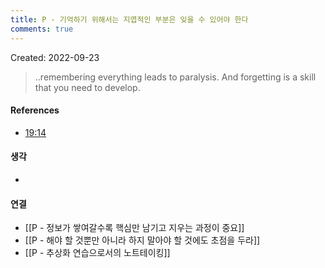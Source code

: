 ```yaml
---
title: P - 기억하기 위해서는 지엽적인 부분은 잊을 수 있어야 한다
comments: true
---
```


Created: 2022-09-23

>..remembering everything leads to paralysis. And forgetting is a skill that you need to develop.

#### References
- [19:14](https://www.youtube.com/watch?v=fXGcOWycgG4&t=1524s#t=1154.594289)

#### 생각
- 

#### 연결
- [[P - 정보가 쌓여갈수록 핵심만 남기고 지우는 과정이 중요]]
- [[P - 해야 할 것뿐만 아니라 하지 말아야 할 것에도 초점을 두라]]
- [[P - 추상화 연습으로서의 노트테이킹]]
